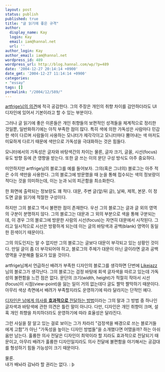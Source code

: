 ```yaml
---
layout: post
status: publish
published: true
title: "글 읽기에 좋은 규격"
author:
  display_name: Kay
  login: Kay
  email: iam@hannal.net
  url: ''
author_login: Kay
author_email: iam@hannal.net
wordpress_id: 489
wordpress_url: http://blog.hannal.com/wp/?p=489
date: '2004-12-27 20:14:14 +0900'
date_gmt: '2004-12-27 11:14:14 +0900'
categories:
- "essay"
tags: []
permalink: "/2004/12/589/"
---
```

<p><a href="http://artfrige.madnom.com/blog/archives/2004/12/eeaoea_eai_a_ii.html">artfrige님의 의견</a>에 적극 공감한다. 그의 주장은 개인의 취향 차이를 감안하더라도 UI 디자인에 있어서 기본이라고 할 수 있는 부분이다.</p>
<p>그러나 글 읽기에 좋은 이론들은 개인 취향들의 보편적인 성격들을 체계적으로 정리한 것일뿐, 일반화하기에는 아직 부족한 점이 많다. 특히 색에 의한 가독성은 사람마다 민감한 색이 다르며 사람들이 사용하는 모니터가 제각각이고 모니터마다 뿜어내는 색 마저도 미묘하게 다르기 때문에 색만으로 가독성을 극대화하는 것은 힘들다.</p>
<p>모니터에서의 가독성은 글자와 바탕색간의 차이는 물론, 글자 크기, 글꼴, 시선(focus) 유도 방향 등에 큰 영향을 받는다. 또한 글 쓰는 이의 문단 구성 방식도 아주 중요하다.</p>
<p>미안하지만 artfrige님의 블로그를 예를 들어보자. 그의(혹은 그녀의) 블로그는 아주 적은 수의 색만을 사용한다. 그의 블로그에 방문했을 때 눈을 통해 접수되는 색의 정보량이 적다는 것을 의미하는데, 이는 눈과 뇌의 피곤함을 최소화한다.</p>
<p>한 화면에 출력되는 정보량도 꽤 적다. 대문, 주변 글(앞/뒤 글), 날짜, 제목, 본문. 이 정도면 글을 읽기에 적절한 구성이다.</p>
<p>하지만 그의 블로그 역시 불편한 점이 존재한다. 우선 그의 블로그는 글과 글 외의 영역의 구분이 분명하지 않다. 그의 블로그는 대문과 그 외의 부분으로 색을 통해 구분되는데, 이 경우 그의 블로그에 방문한 사람의 시선(focus)는 자연히 대문에서 시작된다. 그리고 일시적으로 시선은 방황하게 되는데 이는 글의 바탕색과 공백(blank) 영역이 동일한 흰색이기 때문이다.</p>
<p>그의 의도인지는 알 수 없지만 그의 블로그는 글보다 대문이 부각되고 있는 상황인 것이다. 만일 글이 좀 더 부각되어야 하고, 블로그의 주체가 대문이 아닌 글이라면 글과 공백 영역을 구분해줄 필요가 있을 것이다.</p>
<p>artfrige님께서 언급하신 배려가 부족한 디자인의 블로그를 생각하면 단번에 <a href="http://www.likejazz.com">Likejazz</a>님의 블로그가 생각난다. 그의 블로그는 검정 바탕에 회색 글자색을 따르고 있는데 가독성의 불편함을 느낀 점은 없다. 문단의 크기(width, height)가 적절히 작아서 시선(focus)이 시점(view-point)을 잃는 일이 거의 없는데다 글도 짤막 짤막하기 때문이다. 아무리 색상 측면에서 배려가 부족할지라도 운영하기에 따라 달라지는 단적인 예다.</p>
<p><a href="http://artfrige.madnom.com/blog/archives/2004/12/_aaa_eai_oae.html">디자인은 남에게 의사를 <b>효과적으로</b> 전달하는 방법</a>이라는 그의 말과 그 방법 중 하나인 글자색과 바탕색에 관한 의견은 틀린 말이 아니다. 다만, 디자인은 개인 취향이 크며, 설혹 개인 취향을 차치하더라도 운영하기에 따라 효율성은 달라진다.</p>
<p>그런 사실을 잘 알고 있는 걸로 보이는 그가 차라리 "검정색을 배경으로 쓰는 블로거들에게 고함"가 아닌 "가독성을 높이는 디자인 방법들"을 소개했다면 어땠을까? 하는 아쉬움만 남는다. 훌륭한 의사 전달은 디자인이 최악이라 할 지라도 효과적으로 전달되기 때문이고, 아무리 배려가 훌륭한 디자인일지라도 의사 전달에 불편함을 야기해서는 공감대를 형성하기 힘들 가능성이 크기 때문이다.</p>
<p>물론.<br />
내가 배놔라 감놔라 할 권리는 없다. : þ</p>
